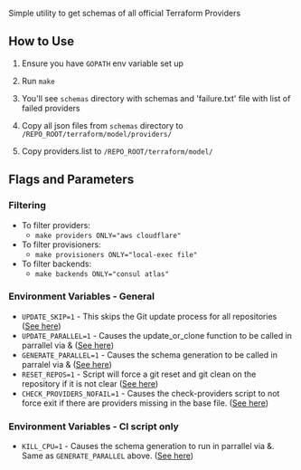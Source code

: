 Simple utility to get schemas of all official Terraform Providers

How to Use
-----

1. Ensure you have `GOPATH` env variable set up

2. Run `make`

3. You'll see `schemas` directory with schemas and 'failure.txt' file with list of failed providers

4. Copy all json files from `schemas` directory to `/REPO_ROOT/terraform/model/providers/`
5. Copy providers.list to `/REPO_ROOT/terraform/model/`


Flags and Parameters
---------
### Filtering
- To filter providers:
  - `make providers ONLY="aws cloudflare"`
- To filter provisioners:
  - `make provisioners ONLY="local-exec file"`
- To filter backends:
  - `make backends ONLY="consul atlas"`

### Environment Variables - General
- `UPDATE_SKIP=1` - This skips the Git update process for all repositories ([See here](https://github.com/cageyv/terraform-metadata/blob/master/schemas-extractor/common.sh#L45))
- `UPDATE_PARALLEL=1` - Causes the update_or_clone function to be called in parrallel via & ([See here](https://github.com/cageyv/terraform-metadata/blob/master/schemas-extractor/common.sh#L70-L76))
- `GENERATE_PARALLEL=1` - Causes the schema generation to be called in parralel via & ([See here](https://github.com/cageyv/terraform-metadata/blob/master/schemas-extractor/build-providers.sh#L157-L163))
- `RESET_REPOS=1` - Script will force a git reset and git clean on the repository if it is not clear ([See here](https://github.com/cageyv/terraform-metadata/blob/master/schemas-extractor/build-providers.sh#L52-L60))
- `CHECK_PROVIDERS_NOFAIL=1` - Causes the check-providers script to not force exit if there are providers missing in the base file. ([See here](https://github.com/cageyv/terraform-metadata/blob/master/schemas-extractor/check-providers.sh#L19))
### Environment Variables - CI script only
- `KILL_CPU=1` - Causes the schema generation to run in parrallel via &. Same as `GENERATE_PARALLEL` above. ([See here](https://github.com/cageyv/terraform-metadata/blob/master/schemas-extractor/build-ci.sh#L145-L151))
